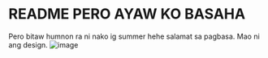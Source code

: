 # README PERO AYAW KO BASAHA
Pero bitaw humnon ra ni nako ig summer hehe salamat sa pagbasa. Mao ni ang design.
![image](https://user-images.githubusercontent.com/88656474/174914380-35eac1b0-1de7-4ba1-ba73-e52276c12b04.png)

